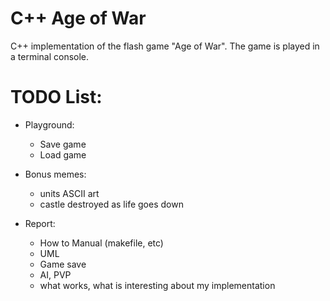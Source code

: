 # C++ Age of War
C++ implementation of the flash game "Age of War". The game is played in a terminal console.

# TODO List:
- Playground:
  - Save game
  - Load game

- Bonus memes:
  - units ASCII art
  - castle destroyed as life goes down

- Report:
  - How to Manual (makefile, etc)
  - UML
  - Game save
  - AI, PVP
  - what works, what is interesting about my implementation
